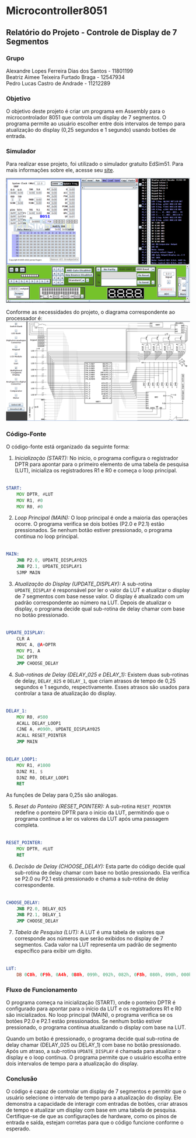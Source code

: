 # Microcontroller8051

## Relatório do Projeto - Controle de Display de 7 Segmentos

### Grupo
Alexandre Lopes Ferreira Dias dos Santos - 11801199 </br>
Beatriz Aimee Teixeira Furtado Braga - 12547934 </br>
Pedro Lucas Castro de Andrade - 11212289

### Objetivo
O objetivo deste projeto é criar um programa em Assembly para o microcontrolador 8051 que controla um display de 7 segmentos. O programa permite ao usuário escolher entre dois intervalos de tempo para atualização do display (0,25 segundos e 1 segundo) usando botões de entrada.

### Simulador
Para realizar esse projeto, foi utilizado o simulador gratuito EdSim51. Para mais informações sobre ele, acesse seu [site](http://edsim51.com/).

![Front do Simluador EdSim51](https://github.com/Pedrest15/Microcontroller8051/blob/main/Edsim51.png)

Conforme as necessidades do projeto, o diagrama correspondente ao processador é:
![Diagrama do Processador](https://github.com/Pedrest15/Microcontroller8051/blob/main/DiagramaEdSim51.png)

### Código-Fonte
O código-fonte está organizado da seguinte forma:

1. *Inicialização (START):* No início, o programa configura o registrador DPTR para apontar para o primeiro elemento de uma tabela de pesquisa (LUT), inicializa os registradores R1 e R0 e começa o loop principal.

```asm

START:
	MOV DPTR, #LUT
	MOV R1, #0
	MOV R0, #0

```

2. *Loop Principal (MAIN):* O loop principal é onde a maioria das operações ocorre. O programa verifica se dois botões (P2.0 e P2.1) estão pressionados. Se nenhum botão estiver pressionado, o programa continua no loop principal.

```asm

MAIN: 
	JNB P2.0, UPDATE_DISPLAY025
	JNB P2.1, UPDATE_DISPLAY1
	SJMP MAIN

```

3. *Atualização do Display (UPDATE_DISPLAY):* A sub-rotina `UPDATE_DISPLAY` é responsável por ler o valor da LUT e atualizar o display de 7 segmentos com base nesse valor. O display é atualizado com um padrão correspondente ao número na LUT. Depois de atualizar o display, o programa decide qual sub-rotina de delay chamar com base no botão pressionado.

```asm

UPDATE_DISPLAY:
	CLR A
	MOVC A, @A+DPTR
	MOV P1, A
	INC DPTR
	JMP CHOOSE_DELAY

```

4. *Sub-rotinas de Delay (DELAY_025 e DELAY_1):* Existem duas sub-rotinas de delay, `DELAY_025` e `DELAY_1`, que criam atrasos de tempo de 0,25 segundos e 1 segundo, respectivamente. Esses atrasos são usados para controlar a taxa de atualização do display.

```asm

DELAY_1:
	MOV R0, #500
	ACALL DELAY_LOOP1
	CJNE A, #090h, UPDATE_DISPLAY025
	ACALL RESET_POINTER
	JMP MAIN

```

```asm

DELAY_LOOP1:
	MOV R1, #1000
	DJNZ R1, $
	DJNZ R0, DELAY_LOOP1
	RET

```
As funções de Delay para 0,25s são análogas.

5. *Reset do Ponteiro (RESET_POINTER):* A sub-rotina `RESET_POINTER` redefine o ponteiro DPTR para o início da LUT, permitindo que o programa continue a ler os valores da LUT após uma passagem completa.

```asm

RESET_POINTER:
	MOV DPTR, #LUT
	RET

```

6. *Decisão de Delay (CHOOSE_DELAY):* Esta parte do código decide qual sub-rotina de delay chamar com base no botão pressionado. Ela verifica se P2.0 ou P2.1 está pressionado e chama a sub-rotina de delay correspondente.

```asm

CHOOSE_DELAY:
	JNB P2.0, DELAY_025
	JNB P2.1, DELAY_1
	JMP CHOOSE_DELAY

```

7. *Tabela de Pesquisa (LUT):* A LUT é uma tabela de valores que corresponde aos números que serão exibidos no display de 7 segmentos. Cada valor na LUT representa um padrão de segmento específico para exibir um dígito.

```asm

LUT:
	DB 0C0h, 0F9h, 0A4h, 0B0h, 099h, 092h, 082h, 0F8h, 080h, 090h, 000h

```

### Fluxo de Funcionamento
O programa começa na inicialização (START), onde o ponteiro DPTR é configurado para apontar para o início da LUT e os registradores R1 e R0 são inicializados. No loop principal (MAIN), o programa verifica se os botões P2.0 e P2.1 estão pressionados. Se nenhum botão estiver pressionado, o programa continua atualizando o display com base na LUT.

Quando um botão é pressionado, o programa decide qual sub-rotina de delay chamar (DELAY_025 ou DELAY_1) com base no botão pressionado. Após um atraso, a sub-rotina `UPDATE_DISPLAY` é chamada para atualizar o display e o loop continua. O programa permite que o usuário escolha entre dois intervalos de tempo para a atualização do display.

### Conclusão
O código é capaz de controlar um display de 7 segmentos e permitir que o usuário selecione o intervalo de tempo para a atualização do display. Ele demonstra a capacidade de interagir com entradas de botões, criar atrasos de tempo e atualizar um display com base em uma tabela de pesquisa. Certifique-se de que as configurações de hardware, como os pinos de entrada e saída, estejam corretas para que o código funcione conforme o esperado.
